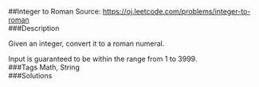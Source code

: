 ##Integer to Roman
Source: https://oj.leetcode.com/problems/integer-to-roman  
###Description

                
Given an integer, convert it to a roman numeral.
  


  
Input is guaranteed to be within the range from 1 to 3999.  
###Tags
Math, String  
###Solutions
